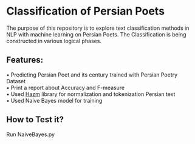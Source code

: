 # Classification of Persian Poets 
The purpose of this repository is to explore text classification methods in NLP with machine learning on Persian Poets. The Classification is being constructed in various logical phases.
## Features:
•	Predicting Persian Poet and its century trained with Persian Poetry Dataset<br>
•	Print a report about Accuracy and F-measure<br>
•	Used [Hazm](https://github.com/sobhe/hazm) library for normalization and tokenization Persian text<br>
• Used Naive Bayes model for training<br>
## How to Test it?
Run NaiveBayes.py
